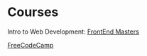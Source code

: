# Courses

Intro to Web Development: [FrontEnd Masters](https://frontendmasters.com/courses/web-development-v3/?utm_source=frontendpractice&utm_medium=website&utm_campaign=frontendpractice)

[FreeCodeCamp](https://www.freecodecamp.org/learn)

